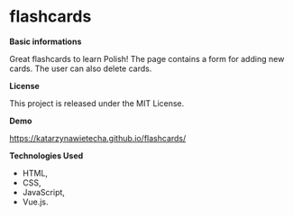 # flashcards

**Basic informations**

Great flashcards to learn Polish! The page contains a form for adding new cards. The user can also delete cards.


**License**

This project is released under the MIT License.


**Demo**

https://katarzynawietecha.github.io/flashcards/


**Technologies Used**

* HTML,
* CSS,
* JavaScript,
* Vue.js.
